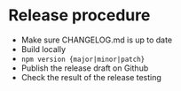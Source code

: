 # Release procedure

* Make sure CHANGELOG.md is up to date
* Build locally
* `npm version {major|minor|patch}`
* Publish the release draft on Github
* Check the result of the release testing